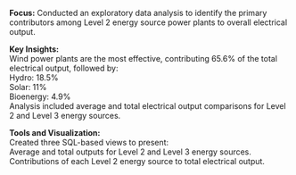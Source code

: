 **Focus:** Conducted an exploratory data analysis to identify the primary contributors among Level 2 energy source power plants to overall electrical output.<br />

**Key Insights:**<br />
Wind power plants are the most effective, contributing 65.6% of the total electrical output, followed by:<br />
Hydro: 18.5%<br />
Solar: 11%<br />
Bioenergy: 4.9%<br />
Analysis included average and total electrical output comparisons for Level 2 and Level 3 energy sources.<br />

**Tools and Visualization:**<br />
Created three SQL-based views to present:<br />
Average and total outputs for Level 2 and Level 3 energy sources.<br />
Contributions of each Level 2 energy source to total electrical output.<br />
